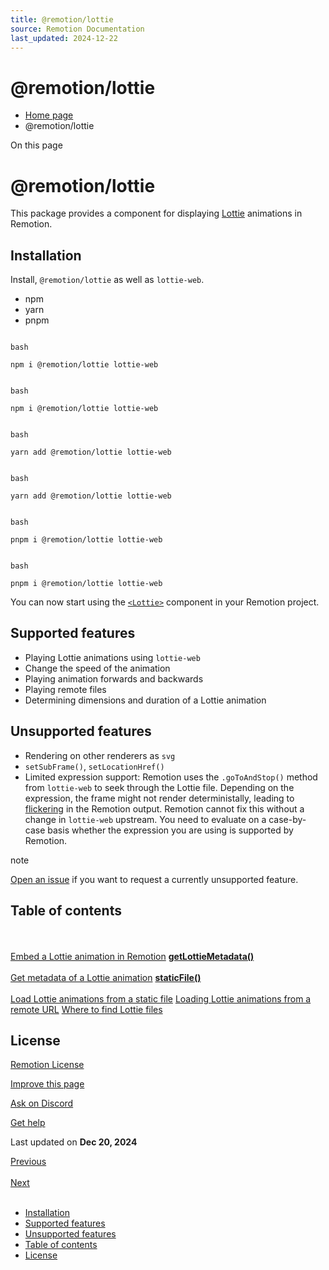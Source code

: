 ```yaml
---
title: @remotion/lottie
source: Remotion Documentation
last_updated: 2024-12-22
---
```


# @remotion/lottie

- [Home page](/)
- @remotion/lottie

On this page

# @remotion/lottie

This package provides a component for displaying [Lottie](http://airbnb.io/lottie/) animations in Remotion.

## Installation [​](\#installation "Direct link to Installation")

Install, `@remotion/lottie` as well as `lottie-web`.

- npm
- yarn
- pnpm

```

bash

npm i @remotion/lottie lottie-web
```

```

bash

npm i @remotion/lottie lottie-web
```

```

bash

yarn add @remotion/lottie lottie-web
```

```

bash

yarn add @remotion/lottie lottie-web
```

```

bash

pnpm i @remotion/lottie lottie-web
```

```

bash

pnpm i @remotion/lottie lottie-web
```

You can now start using the [`<Lottie>`](/docs/lottie/lottie) component in your Remotion project.

## Supported features [​](\#supported-features "Direct link to Supported features")

- Playing Lottie animations using `lottie-web`
- Change the speed of the animation
- Playing animation forwards and backwards
- Playing remote files
- Determining dimensions and duration of a Lottie animation

## Unsupported features [​](\#unsupported-features "Direct link to Unsupported features")

- Rendering on other renderers as `svg`
- `setSubFrame()`, `setLocationHref()`
- Limited expression support: Remotion uses the `.goToAndStop()` method from `lottie-web` to seek through the Lottie file. Depending on the expression, the frame might not render deterministally, leading to [flickering](/docs/flickering) in the Remotion output. Remotion cannot fix this without a change in `lottie-web` upstream. You need to evaluate on a case-by-case basis whether the expression you are using is supported by Remotion.

note

[Open an issue](https://remotion.dev/issue) if you want to request a currently unsupported feature.

## Table of contents [​](\#table-of-contents "Direct link to Table of contents")

[**<Lottie>** \
\
Embed a Lottie animation in Remotion](/docs/lottie/lottie) [**getLottieMetadata()** \
\
Get metadata of a Lottie animation](/docs/lottie/getlottiemetadata) [**staticFile()** \
\
Load Lottie animations from a static file](/docs/lottie/staticfile) [Loading Lottie animations from a remote URL](/docs/lottie/remote) [Where to find Lottie files](/docs/lottie/lottiefiles)

## License [​](\#license "Direct link to License")

[Remotion License](https://remotion.dev/license)

[Improve this page](https://github.com/remotion-dev/remotion/edit/main/packages/docs/docs/lottie/index.mdx)

[Ask on Discord](https://remotion.dev/discord)

[Get help](/docs/get-help)

Last updated on **Dec 20, 2024**

[Previous\
\
<SkiaCanvas />](/docs/skia/skia-canvas) [Next\
\
<Lottie>](/docs/lottie/lottie)

- [Installation](#installation)
- [Supported features](#supported-features)
- [Unsupported features](#unsupported-features)
- [Table of contents](#table-of-contents)
- [License](#license)

